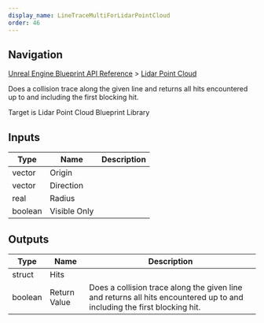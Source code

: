 ```yaml
---
display_name: LineTraceMultiForLidarPointCloud
order: 46
---
```

## Navigation

[Unreal Engine Blueprint API Reference](https://dev.epicgames.com/documentation/en-us/unreal-engine/BlueprintAPI) > [Lidar Point Cloud](https://dev.epicgames.com/documentation/en-us/unreal-engine/BlueprintAPI/LidarPointCloud)

Does a collision trace along the given line and returns all hits encountered up to and including the first blocking hit.

Target is Lidar Point Cloud Blueprint Library

## Inputs

| Type | Name | Description |
| --- | --- | --- |
| vector | Origin |  |
| vector | Direction |  |
| real | Radius |  |
| boolean | Visible Only |  |

## Outputs

| Type | Name | Description |
| --- | --- | --- |
| struct | Hits |  |
| boolean | Return Value | Does a collision trace along the given line and returns all hits encountered up to and including the first blocking hit. |
